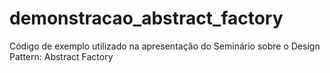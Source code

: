 # demonstracao_abstract_factory
 Código de exemplo utilizado na apresentação do Seminário sobre o Design Pattern: Abstract Factory
